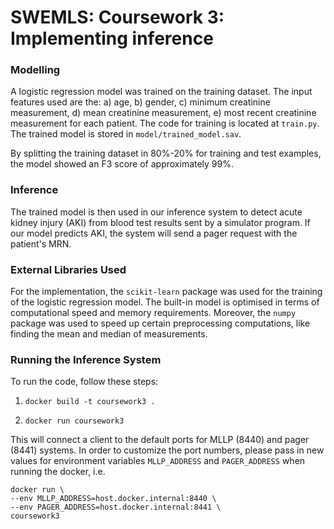 # SWEMLS: Coursework 3: Implementing inference

### Modelling

A logistic regression model was trained on the training dataset. The input features used are the: a) age,
b) gender, c) minimum creatinine measurement, d) mean creatinine measurement, e) most recent
creatinine measurement for each patient. The code for training is located at ```train.py```.
The trained model is stored  in ```model/trained_model.sav```.

By splitting the training dataset in 80%-20% for training and test examples, the model showed an F3 score
of approximately 99%.

### Inference

The trained model is then used in our inference system to detect acute kidney injury (AKI) from blood test results sent by a simulator program. If our model predicts AKI, the system will send a pager request with the patient's MRN.

### External Libraries Used
For the implementation, the ```scikit-learn``` package was used for the training of 
the logistic regression model. The built-in model is optimised in terms of computational speed
and memory requirements. Moreover, the ```numpy``` package was used to speed up certain preprocessing
computations, like finding the mean and median of measurements.


### Running the Inference System

To run the code, follow these steps:

1. ```docker build -t coursework3 .```

2. ```docker run coursework3```
   
This will connect a client to the default ports for MLLP (8440) and pager (8441) systems. In order
to customize the port numbers, please pass in new values for environment variables ```MLLP_ADDRESS```
and ```PAGER_ADDRESS``` when running the docker, i.e. 
``` 
docker run \
--env MLLP_ADDRESS=host.docker.internal:8440 \
--env PAGER_ADDRESS=host.docker.internal:8441 \
coursework3
```
